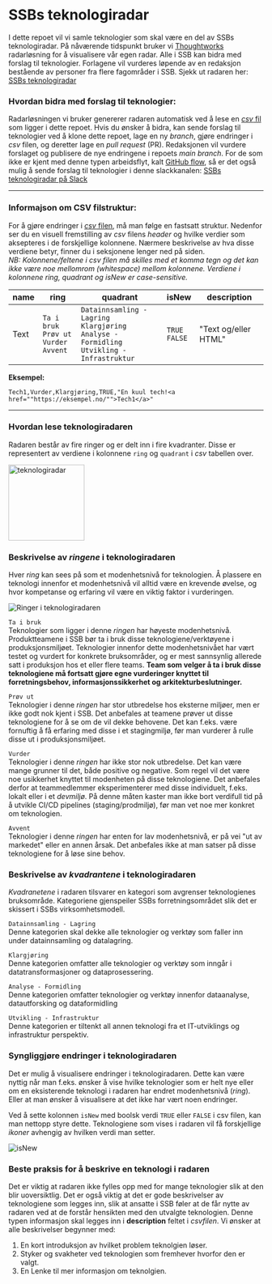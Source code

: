 # SSBs teknologiradar

I dette repoet vil vi samle teknologier som skal være en del av SSBs teknologiradar. På nåværende tidspunkt bruker vi [Thoughtworks](https://www.thoughtworks.com/radar) radarløsning for å visualisere vår egen radar. Alle i SSB kan bidra med forslag til teknologier. Forlagene vil vurderes løpende av en redaksjon bestående av personer fra flere fagområder i SSB. Sjekk ut radaren her: [SSBs teknologiradar](https://radar.thoughtworks.com/?sheetId=https%3A%2F%2Fraw.githubusercontent.com%2Fstatisticsnorway%2Fteknologiradar%2Fmain%2FSSB%2520-%2520Teknologiradar.csv)

### Hvordan bidra med forslag til teknologier:

Radarløsningen vi bruker genererer radaren automatisk ved å lese en [*csv* fil](https://github.com/statisticsnorway/teknologiradar/blob/main/SSB%20-%20Teknologiradar.csv) som ligger i dette repoet. Hvis du ønsker å bidra, kan sende forslag til teknologier ved å klone dette repoet, lage en ny *branch*, gjøre endringer i *csv* filen, og deretter lage en *pull request* (PR). Redaksjonen vil vurdere forslaget og publisere de nye endringene i repoets *main branch*.
For de som ikke er kjent med denne typen arbeidsflyt, kalt [GitHub flow](https://docs.github.com/en/get-started/quickstart/github-flow), så er det også mulig å sende forslag til teknologier i denne slackkanalen: [SSBs teknologiradar på Slack](https://ssb-norge.slack.com/archives/C02NRC2V83Z)

---

### Informajson om CSV filstruktur:

For å gjøre endringer i [*csv* filen](https://github.com/statisticsnorway/teknologiradar/blob/main/SSB%20-%20Teknologiradar.csv), må man følge en fastsatt struktur. Nedenfor ser du en visuell fremstilling av *csv* filens *header* og hvilke verdier som aksepteres i de forskjellige kolonnene. Nærmere beskrivelse av hva disse verdiene betyr, finner du i seksjonene lenger ned på siden. \
*NB: Kolonnene/feltene i csv filen må skilles med et komma tegn og det kan ikke være noe mellomrom (whitespace) mellom kolonnene. Verdiene i kolonnene ring, quadrant og isNew er case-sensitive.*

| name 	| ring 	| quadrant 	| isNew 	| description 	|
|-------|-------|-----------|---------|---------------|
|Text |`Ta i bruk`<br />`Prøv ut`<br />`Vurder`<br />`Avvent`|`Datainnsamling - Lagring`<br />`Klargjøring`<br />`Analyse - Formidling`<br />`Utvikling - Infrastruktur`|`TRUE`<br />`FALSE`|"Text og/eller HTML"|

**Eksempel:**
```
Tech1,Vurder,Klargjøring,TRUE,"En kuul tech!<a href=""https://eksempel.no/"">Tech1</a>"
```
---

### Hvordan lese teknologiradaren

Radaren består av fire ringer og er delt inn i fire kvadranter. Disse er representert av verdiene i kolonnene `ring` og `quadrant` i *csv* tabellen over.

<img src="https://github.com/statisticsnorway/teknologiradar/blob/main/radar.png" alt="teknologiradar" width="150"/>

### Beskrivelse av *ringene* i teknologiradaren

Hver *ring* kan sees på som et modenhetsnivå for teknologien. Å plassere en teknologi innenfor et modenhetsnivå vil alltid være en krevende øvelse, og hvor kompetanse og erfaring vil være en viktig faktor i vurderingen.  

![Ringer i teknologiradaren](https://github.com/statisticsnorway/teknologiradar/blob/main/rings.png)

`Ta i bruk` \
Teknologier som ligger i denne *ringen* har høyeste modenhetsnivå. Produktteamene i SSB bør ta i bruk disse teknologiene/verktøyene i produksjonsmiljøet. Teknologier innenfor dette modenhetsnivået har vært testet og vurdert for konkrete bruksområder, og er mest sannsynlig allerede satt i produksjon hos et eller flere teams. **Team som velger å ta i bruk disse teknologiene må fortsatt gjøre egne vurderinger knyttet til forretningsbehov, informasjonssikkerhet og arkitekturbeslutninger.**

`Prøv ut` \
Teknologier i denne *ringen* har stor utbredelse hos eksterne miljøer, men er ikke godt nok kjent i SSB. Det anbefales at teamene prøver ut disse teknologiene for å se om de vil dekke behovene. Det kan f.eks. være fornuftig å få erfaring med disse i et stagingmiljø, før man vurderer å rulle disse ut i produksjonsmiljøet.

`Vurder` \
Teknologier i denne *ringen* har ikke stor nok utbredelse. Det kan være mange grunner til det, både positive og negative. Som regel vil det være noe usikkerhet knyttet til modenheten på disse teknologiene. Det anbefales derfor at teammedlemmer eksperimenterer med disse individuelt, f.eks. lokalt eller i et *devmiljø*. På denne måten kaster man ikke bort verdifull tid  på å utvikle CI/CD pipelines (staging/prodmiljø), før man vet noe mer konkret om teknologien.

`Avvent` \
Teknologier i denne *ringen* har enten for lav modenhetsnivå,  er på vei "ut av markedet" eller en annen årsak. Det anbefales ikke at man satser på disse teknologiene for å løse sine behov.

### Beskrivelse av *kvadrantene* i teknologiradaren

*Kvadranetene* i radaren tilsvarer en kategori som avgrenser teknologienes bruksområde. Kategoriene gjenspeiler SSBs forretningsområdet slik det er skissert i SSBs virksomhetsmodell.

`Datainnsamling - Lagring` \
Denne kategorien skal dekke alle teknologier og verktøy som faller inn under datainnsamling og datalagring.

`Klargjøring` \
Denne kategorien omfatter alle teknologier og verktøy som inngår i datatransformasjoner og dataprosessering.

`Analyse - Formidling` \
Denne kategorien omfatter teknologier og verktøy innenfor dataanalyse, datautforsking og dataformidling

`Utvikling - Infrastruktur` \
Denne kategorien er tiltenkt all annen teknologi fra et IT-utviklings og infrastruktur perspektiv.

### Syngliggjøre endringer i teknologiradaren

Det er mulig å visualisere endringer i teknologiradaren. Dette kan være nyttig når man f.eks. ønsker å vise hvilke teknologier som er helt nye eller om en eksisterende teknologi i radaren har endret modenhetsnivå (*ring*). Eller at man ønsker å visualisere at det ikke har vært noen endringer.

Ved å sette kolonnen `isNew` med boolsk verdi `TRUE` eller `FALSE` i csv filen, kan man nettopp styre dette. Teknologiene som vises i radaren vil få forskjellige *ikoner* avhengig av hvilken verdi man setter.

![isNew](https://github.com/statisticsnorway/teknologiradar/blob/main/isNew.png)

### Beste praksis for å beskrive en teknologi i radaren

Det er viktig at radaren ikke fylles opp med for mange teknologier slik at den blir uoversiktlig. Det er også viktig at det er gode beskrivelser av teknologiene som legges inn, slik at ansatte i SSB føler at de får nytte av radaren ved at de forstår hensikten med den utvalgte teknologien. Denne typen informasjon skal legges inn i **description** feltet i *csvfilen*. Vi ønsker at alle beskrivelser begynner med:

1. En kort introduksjon av hvilket problem teknolgien løser.
2. Styker og svakheter ved teknologien som fremhever hvorfor den er valgt.
3. En Lenke til mer informasjon om teknolgien.
